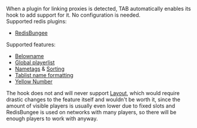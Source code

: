 When a plugin for linking proxies is detected, TAB automatically enables its hook to add support for it. No configuration is needed.  
Supported redis plugins:
* [RedisBungee](https://github.com/ProxioDev/RedisBungee)
  
Supported features:  
* [Belowname](https://github.com/NEZNAMY/TAB/wiki/Feature-guide:-Belowname)
* [Global playerlist](https://github.com/NEZNAMY/TAB/wiki/Feature-guide:-Global-playerlist)
* [Nametags](https://github.com/NEZNAMY/TAB/wiki/Feature-guide:-Nametags) & [Sorting](https://github.com/NEZNAMY/TAB/wiki/Feature-guide:-Sorting-players-in-tablist)  
* [Tablist name formatting](https://github.com/NEZNAMY/TAB/wiki/Feature-guide:-Tablist-name-formatting)
* [Yellow Number](https://github.com/NEZNAMY/TAB/wiki/Feature-guide:-Yellow-number)
  
The hook does not and will never support [Layout](https://github.com/NEZNAMY/TAB/wiki/Feature-guide:-Layout), which would require drastic changes to the feature itself and wouldn't be worth it, since the amount of visible players is usually even lower due to fixed slots and RedisBungee is used on networks with many players, so there will be enough players to work with anyway.